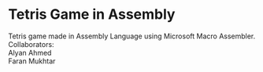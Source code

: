 # Tetris Game in Assembly    
Tetris game made in Assembly Language using Microsoft Macro Assembler.     
Collaborators:     
Alyan Ahmed      
Faran Mukhtar